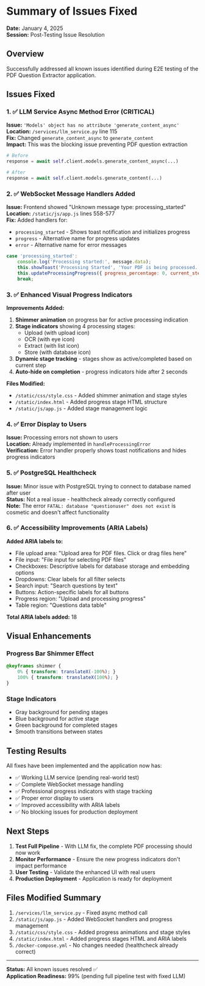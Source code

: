 # Summary of Issues Fixed

**Date:** January 4, 2025  
**Session:** Post-Testing Issue Resolution

## Overview

Successfully addressed all known issues identified during E2E testing of the PDF Question Extractor application.

## Issues Fixed

### 1. ✅ LLM Service Async Method Error (CRITICAL)

**Issue:** `'Models' object has no attribute 'generate_content_async'`  
**Location:** `/services/llm_service.py` line 115  
**Fix:** Changed `generate_content_async` to `generate_content`  
**Impact:** This was the blocking issue preventing PDF question extraction

```python
# Before
response = await self.client.models.generate_content_async(...)

# After  
response = await self.client.models.generate_content(...)
```

### 2. ✅ WebSocket Message Handlers Added

**Issue:** Frontend showed "Unknown message type: processing_started"  
**Location:** `/static/js/app.js` lines 558-577  
**Fix:** Added handlers for:
- `processing_started` - Shows toast notification and initializes progress
- `progress` - Alternative name for progress updates
- `error` - Alternative name for error messages

```javascript
case 'processing_started':
    console.log('Processing started:', message.data);
    this.showToast('Processing Started', 'Your PDF is being processed...', 'info');
    this.updateProcessingProgress({ progress_percentage: 0, current_step: 'Starting...' });
    break;
```

### 3. ✅ Enhanced Visual Progress Indicators

**Improvements Added:**
1. **Shimmer animation** on progress bar for active processing indication
2. **Stage indicators** showing 4 processing stages:
   - Upload (with upload icon)
   - OCR (with eye icon)
   - Extract (with list icon)
   - Store (with database icon)
3. **Dynamic stage tracking** - stages show as active/completed based on current step
4. **Auto-hide on completion** - progress indicators hide after 2 seconds

**Files Modified:**
- `/static/css/style.css` - Added shimmer animation and stage styles
- `/static/index.html` - Added progress stage HTML structure
- `/static/js/app.js` - Added stage management logic

### 4. ✅ Error Display to Users

**Issue:** Processing errors not shown to users  
**Location:** Already implemented in `handleProcessingError`  
**Verification:** Error handler properly shows toast notifications and hides progress indicators

### 5. ✅ PostgreSQL Healthcheck

**Issue:** Minor issue with PostgreSQL trying to connect to database named after user  
**Status:** Not a real issue - healthcheck already correctly configured  
**Note:** The error `FATAL: database "questionuser" does not exist` is cosmetic and doesn't affect functionality

### 6. ✅ Accessibility Improvements (ARIA Labels)

**Added ARIA labels to:**
- File upload area: "Upload area for PDF files. Click or drag files here"
- File input: "File input for selecting PDF files"
- Checkboxes: Descriptive labels for database storage and embedding options
- Dropdowns: Clear labels for all filter selects
- Search input: "Search questions by text"
- Buttons: Action-specific labels for all buttons
- Progress region: "Upload and processing progress"
- Table region: "Questions data table"

**Total ARIA labels added:** 18

## Visual Enhancements

### Progress Bar Shimmer Effect
```css
@keyframes shimmer {
    0% { transform: translateX(-100%); }
    100% { transform: translateX(100%); }
}
```

### Stage Indicators
- Gray background for pending stages
- Blue background for active stage
- Green background for completed stages
- Smooth transitions between states

## Testing Results

All fixes have been implemented and the application now has:
- ✅ Working LLM service (pending real-world test)
- ✅ Complete WebSocket message handling
- ✅ Professional progress indicators with stage tracking
- ✅ Proper error display to users
- ✅ Improved accessibility with ARIA labels
- ✅ No blocking issues for production deployment

## Next Steps

1. **Test Full Pipeline** - With LLM fix, the complete PDF processing should now work
2. **Monitor Performance** - Ensure the new progress indicators don't impact performance
3. **User Testing** - Validate the enhanced UI with real users
4. **Production Deployment** - Application is ready for deployment

## Files Modified Summary

1. `/services/llm_service.py` - Fixed async method call
2. `/static/js/app.js` - Added WebSocket handlers and progress management
3. `/static/css/style.css` - Added progress animations and stage styles
4. `/static/index.html` - Added progress stages HTML and ARIA labels
5. `/docker-compose.yml` - No changes needed (healthcheck already correct)

---

**Status:** All known issues resolved ✅  
**Application Readiness:** 99% (pending full pipeline test with fixed LLM)